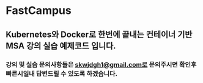 # FastCampus
## Kubernetes와 Docker로 한번에 끝내는 컨테이너 기반 MSA 강의 실습 예제코드 입니다.
### 강의 및 실습 문의사항들은 skwjdgh1@gmail.com로 문의주시면 확인후 빠른시일내 답변드릴 수 있도록 하겠습니다.
